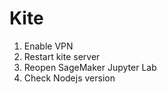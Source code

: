 
# Kite

1. Enable VPN
2. Restart kite server
3. Reopen SageMaker Jupyter Lab
4. Check Nodejs version

